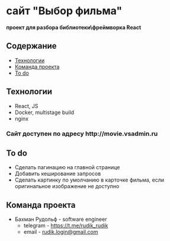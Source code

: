 
# сайт "Выбор фильма"

<b>проект для разбора библиотеки\фреймворка React</b>

## Содержание
- [Технологии](#technologies)
- [Команда проекта](#command)
- [To do](#todo)


## <a id="technologies">Технологии</a>
- React, JS 
- Docker, multistage build
- nginx

<h3>Сайт доступен по адресу http://movie.vsadmin.ru</h3>

## <a id="command">To do</a>
- Сделать пагинацию на главной странице
- Добавить кеширование запросов
- Сделать картинку по умолчанию в карточке фильма, если оригинальное изображение не доступно


## <a id="command">Команда проекта</a>
- Бахман Рудольф - software engineer
    - telegram - https://t.me/rudik_rudik
    - email - rudik.login@gmail.com




